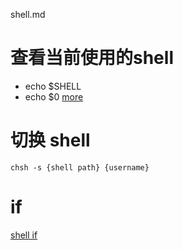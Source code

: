 shell.md


# 查看当前使用的shell
- echo $SHELL
- echo $0
[more](http://rickie622.blog.163.com/blog/static/212388112011213407503/)

# 切换 shell
`chsh -s {shell path} {username}`

# if
[shell if](http://www.cnblogs.com/276815076/archive/2011/10/30/2229286.html)